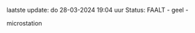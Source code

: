 laatste update: 
do 28-03-2024 19:04   uur 
Status: FAALT - geel - 
<div class="service Y">microstation</div>